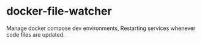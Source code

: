 # docker-file-watcher
Manage docker compose dev environments, Restarting services whenever code files are updated.
